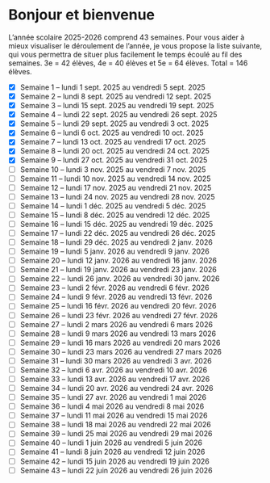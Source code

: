 # Bonjour et bienvenue

L’année scolaire 2025-2026 comprend 43 semaines. Pour vous aider à mieux visualiser le déroulement de l’année, je vous propose la liste suivante, qui vous permettra de situer plus facilement le temps écoulé au fil des semaines. 3e = 42 élèves, 4e = 40 élèves et 5e = 64 élèves. Total = 146 élèves.

- [x] Semaine 1 – lundi 1 sept. 2025 au vendredi 5 sept. 2025
- [x] Semaine 2 – lundi 8 sept. 2025 au vendredi 12 sept. 2025
- [x] Semaine 3 – lundi 15 sept. 2025 au vendredi 19 sept. 2025
- [x] Semaine 4 – lundi 22 sept. 2025 au vendredi 26 sept. 2025
- [x] Semaine 5 – lundi 29 sept. 2025 au vendredi 3 oct. 2025
- [x] Semaine 6 – lundi 6 oct. 2025 au vendredi 10 oct. 2025
- [x] Semaine 7 – lundi 13 oct. 2025 au vendredi 17 oct. 2025
- [x] Semaine 8 – lundi 20 oct. 2025 au vendredi 24 oct. 2025
- [x] Semaine 9 – lundi 27 oct. 2025 au vendredi 31 oct. 2025
- [ ] Semaine 10 – lundi 3 nov. 2025 au vendredi 7 nov. 2025
- [ ] Semaine 11 – lundi 10 nov. 2025 au vendredi 14 nov. 2025
- [ ] Semaine 12 – lundi 17 nov. 2025 au vendredi 21 nov. 2025
- [ ] Semaine 13 – lundi 24 nov. 2025 au vendredi 28 nov. 2025
- [ ] Semaine 14 – lundi 1 déc. 2025 au vendredi 5 déc. 2025
- [ ] Semaine 15 – lundi 8 déc. 2025 au vendredi 12 déc. 2025
- [ ] Semaine 16 – lundi 15 déc. 2025 au vendredi 19 déc. 2025
- [ ] Semaine 17 – lundi 22 déc. 2025 au vendredi 26 déc. 2025
- [ ] Semaine 18 – lundi 29 déc. 2025 au vendredi 2 janv. 2026
- [ ] Semaine 19 – lundi 5 janv. 2026 au vendredi 9 janv. 2026
- [ ] Semaine 20 – lundi 12 janv. 2026 au vendredi 16 janv. 2026
- [ ] Semaine 21 – lundi 19 janv. 2026 au vendredi 23 janv. 2026
- [ ] Semaine 22 – lundi 26 janv. 2026 au vendredi 30 janv. 2026
- [ ] Semaine 23 – lundi 2 févr. 2026 au vendredi 6 févr. 2026
- [ ] Semaine 24 – lundi 9 févr. 2026 au vendredi 13 févr. 2026
- [ ] Semaine 25 – lundi 16 févr. 2026 au vendredi 20 févr. 2026
- [ ] Semaine 26 – lundi 23 févr. 2026 au vendredi 27 févr. 2026
- [ ] Semaine 27 – lundi 2 mars 2026 au vendredi 6 mars 2026
- [ ] Semaine 28 – lundi 9 mars 2026 au vendredi 13 mars 2026
- [ ] Semaine 29 – lundi 16 mars 2026 au vendredi 20 mars 2026
- [ ] Semaine 30 – lundi 23 mars 2026 au vendredi 27 mars 2026
- [ ] Semaine 31 – lundi 30 mars 2026 au vendredi 3 avr. 2026
- [ ] Semaine 32 – lundi 6 avr. 2026 au vendredi 10 avr. 2026
- [ ] Semaine 33 – lundi 13 avr. 2026 au vendredi 17 avr. 2026
- [ ] Semaine 34 – lundi 20 avr. 2026 au vendredi 24 avr. 2026
- [ ] Semaine 35 – lundi 27 avr. 2026 au vendredi 1 mai 2026
- [ ] Semaine 36 – lundi 4 mai 2026 au vendredi 8 mai 2026
- [ ] Semaine 37 – lundi 11 mai 2026 au vendredi 15 mai 2026
- [ ] Semaine 38 – lundi 18 mai 2026 au vendredi 22 mai 2026
- [ ] Semaine 39 – lundi 25 mai 2026 au vendredi 29 mai 2026
- [ ] Semaine 40 – lundi 1 juin 2026 au vendredi 5 juin 2026
- [ ] Semaine 41 – lundi 8 juin 2026 au vendredi 12 juin 2026
- [ ] Semaine 42 – lundi 15 juin 2026 au vendredi 19 juin 2026
- [ ] Semaine 43 – lundi 22 juin 2026 au vendredi 26 juin 2026